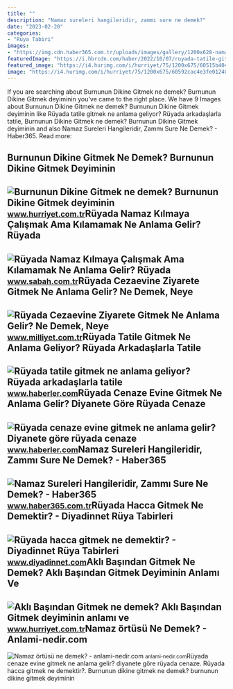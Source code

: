 ```yaml
---
title: ""
description: "Namaz sureleri hangileridir, zammı sure ne demek?"
date: "2023-02-20"
categories:
- "Ruya Tabiri"
images:
- "https://img.cdn.haber365.com.tr/uploads/images/gallery/1200x628-namaz-sureleri-hangileridir-zammi-sure-ne-demek-724-cover.jpg"
featuredImage: "https://i.hbrcdn.com/haber/2022/10/07/ruyada-tatile-gitmek-ne-anlama-geliyor-ruyada-15341341_2677_amp.jpg"
featured_image: "https://i4.hurimg.com/i/hurriyet/75/1200x675/60515b404e3fe110109967e1.jpg"
image: "https://i4.hurimg.com/i/hurriyet/75/1200x675/60592cac4e3fe01240834b27.jpg"
---
```


If you are searching about Burnunun Dikine Gitmek ne demek? Burnunun Dikine Gitmek deyiminin you've came to the right place. We have 9 Images about Burnunun Dikine Gitmek ne demek? Burnunun Dikine Gitmek deyiminin like Rüyada tatile gitmek ne anlama geliyor? Rüyada arkadaşlarla tatile, Burnunun Dikine Gitmek ne demek? Burnunun Dikine Gitmek deyiminin and also Namaz Sureleri Hangileridir, Zammı Sure Ne Demek? - Haber365. Read more:

Burnunun Dikine Gitmek Ne Demek? Burnunun Dikine Gitmek Deyiminin
-----------------------------------------------------------------

 ![Burnunun Dikine Gitmek ne demek? Burnunun Dikine Gitmek deyiminin](https://i4.hurimg.com/i/hurriyet/75/1200x675/60592cac4e3fe01240834b27.jpg) <small>www.hurriyet.com.tr</small>Rüyada Namaz Kılmaya Çalışmak Ama Kılamamak Ne Anlama Gelir? Rüyada
-------------------------------------------------------------------

 ![Rüyada Namaz Kılmaya Çalışmak Ama Kılamamak Ne Anlama Gelir? Rüyada](https://iasbh.tmgrup.com.tr/aa73e5/752/395/20/0/782/400?u=https://isbh.tmgrup.com.tr/sbh/2022/08/31/ruyada-namaz-kilmaya-calismak-ama-kilmamak-ne-anlama-gelir-ruyada-namaz-kilamamanin-anlami-1661927154447.jpg) <small>www.sabah.com.tr</small>Rüyada Cezaevine Ziyarete Gitmek Ne Anlama Gelir? Ne Demek, Neye
----------------------------------------------------------------

 ![Rüyada Cezaevine Ziyarete Gitmek Ne Anlama Gelir? Ne Demek, Neye](https://image.milimaj.com/i/milliyet/75/0x0/64cd03e386b24a1b4c5a9c41.jpg) <small>www.milliyet.com.tr</small>Rüyada Tatile Gitmek Ne Anlama Geliyor? Rüyada Arkadaşlarla Tatile
------------------------------------------------------------------

 ![Rüyada tatile gitmek ne anlama geliyor? Rüyada arkadaşlarla tatile](https://i.hbrcdn.com/haber/2022/10/07/ruyada-tatile-gitmek-ne-anlama-geliyor-ruyada-15341341_2677_amp.jpg) <small>www.haberler.com</small>Rüyada Cenaze Evine Gitmek Ne Anlama Gelir? Diyanete Göre Rüyada Cenaze
-----------------------------------------------------------------------

 ![Rüyada cenaze evine gitmek ne anlama gelir? Diyanete göre rüyada cenaze](https://i.hbrcdn.com/haber/2022/09/28/ruyada-cenaze-evine-gitmek-ne-anlama-gelir-15316438_2249_amp.jpg) <small>www.haberler.com</small>Namaz Sureleri Hangileridir, Zammı Sure Ne Demek? - Haber365
------------------------------------------------------------

 ![Namaz Sureleri Hangileridir, Zammı Sure Ne Demek? - Haber365](https://img.cdn.haber365.com.tr/uploads/images/gallery/1200x628-namaz-sureleri-hangileridir-zammi-sure-ne-demek-724-cover.jpg) <small>www.haber365.com.tr</small>Rüyada Hacca Gitmek Ne Demektir? - Diyadinnet Rüya Tabirleri
------------------------------------------------------------

 ![Rüyada hacca gitmek ne demektir? - Diyadinnet Rüya Tabirleri](https://www.diyadinnet.com/d/ruya/ruyada-hacca-gitmek-ne-demektir-5028.jpg) <small>www.diyadinnet.com</small>Aklı Başından Gitmek Ne Demek? Aklı Başından Gitmek Deyiminin Anlamı Ve
-----------------------------------------------------------------------

 ![Aklı Başından Gitmek ne demek? Aklı Başından Gitmek deyiminin anlamı ve](https://i4.hurimg.com/i/hurriyet/75/1200x675/60515b404e3fe110109967e1.jpg) <small>www.hurriyet.com.tr</small>Namaz örtüsü Ne Demek? - Anlami-nedir.com
-----------------------------------------

 ![Namaz örtüsü ne demek? - anlami-nedir.com](https://anlami-nedir.com/resimler/2/namaz-ortusu.jpg) <small>anlami-nedir.com</small>Rüyada cenaze evine gitmek ne anlama gelir? diyanete göre rüyada cenaze. Rüyada hacca gitmek ne demektir?. Burnunun dikine gitmek ne demek? burnunun dikine gitmek deyiminin
